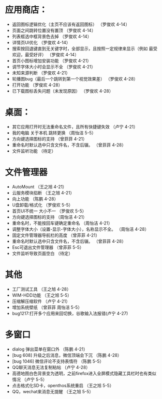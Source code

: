 # 应用商店：
- 返回图标逻辑优化（主页不应该有返回图标） （罗俊欢 4-14）
- 页面之间跳转位置没有置顶 （罗俊欢 4-14）
- 列表框选中框背景色去掉 （罗俊欢 4-14）
- 详情页UI优化 （罗俊欢 4-14）
- 搜索按回退键直到无关键字时，全部显示，且按照一定规律来显示（例如 最受欢迎，最受好评） （罗俊欢 4-14）
- 首页小图标增加安装功能 （罗俊欢 4-21）
- 调节字体大小时会显示不全 （罗俊欢 4-21）
- 未知来源判断 （罗俊欢 4-21）
- 轮播图bug（最后一个跳转到第一个视觉效果差） （罗俊欢 4-28）
- 打开功能 （罗俊欢 4-28）
- 已下载图标丢失问题（未发现原因） （罗俊欢 4-28）

# 桌面：
- 其它应用打开时无法重命名文件，且所有快捷键失效 （卢宁 4-21）
- 我的电脑 关于本机 跳转更换 （周怡洁 5-5）
- 方向键选择图标的支持 （曾菲菲 4-21）
- 重命名时默认选中只含文件名，不含后辍。 （曾菲菲 4-28）
- 文件监听功能 （待定）

# 文件管理器
- AutoMount （王之旭 4-21）
- 云服务模块掐断 （王之旭 4-21）
- 向上功能  （陈鹏 4-28）
- U盘卸载/格式化 （罗俊欢 5-5）
- 首页UI不统一 大小不一 （罗俊欢 5-5）
- 方向键选择图标的支持 （周怡洁 4-21）
- 重命名时，不能按回车键确定重命名 （周怡洁 4-21）
- 调整字体大小（设置-显示-字体大小），名称显示不全。 （周怡洁 4-28）
- 固定文件管理器导航栏的高度 （曾菲菲 4-21）
- 重命名时默认选中只含文件名，不含后辍。 （曾菲菲 4-28）
- Esc可退出文件管理器 （曾菲菲 5-5）
- 文件监听导致页面空白 （待定）

# 其他
- 工厂测试工具 （王之旭 4-28）
- WIM-HDD功能 （王之旭 5-5）
- 压缩解压缩软件 （卢宁 4-21）
- 增加系统壁纸 （曾菲菲 周怡洁 5-5）
- bug1217:打开多个应用来回切换，谷歌输入法报错(卢宁 4-27)

# 多窗口
- dialog 弹出菜单在窗口外 （陈鹏 4-21）
- [bug 608] 升级之后消息，微信顶端会下沉 （陈鹏 4-28）
- [bug 1046] 微信评论不支持表情符 （陈鹏 5-5）
- QQ聊天消息无法复制粘帖 （卢宁 4-28）
- 高德地图白色背景变为透明，之前firefox进入全屏模式隐藏工具栏时也有类似情况 （卢宁 5-5）
- 点击格式化SD卡，openthos系统重启 （王之旭 5-5）
- QQ，wechat来消息无提醒 （王之旭 5-5）
